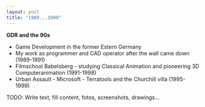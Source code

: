 ```yaml
---
layout: post
title: "1989...1999"
---
```

**GDR and the 90s**
* Game Development in the former Estern Germany
* My work as programmer and CAD operator after the wall came down  (1989-1991)
* Filmschool Babelsberg - studying Classical Animation and pioneering 3D Computeranimation (1991-1998)
* Urban Assault - Microsoft - Terratools and the Churchill villa (1995-1999)


TODO: Write text, fill content, fotos, screenshots, drawings...
